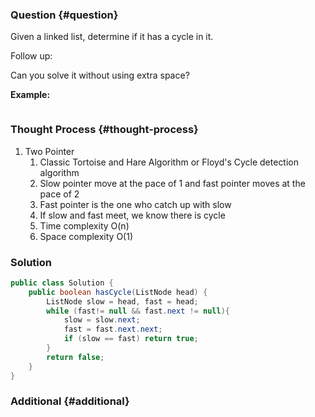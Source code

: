 ### Question {#question}

Given a linked list, determine if it has a cycle in it.

Follow up:

Can you solve it without using extra space?

**Example:**

```

```

### Thought Process {#thought-process}

1. Two Pointer
   1. Classic Tortoise and Hare Algorithm or Floyd's Cycle detection algorithm
   2. Slow pointer move at the pace of 1 and fast pointer moves at the pace of 2
   3. Fast pointer is the one who catch up with slow
   4. If slow and fast meet, we know there is cycle
   5. Time complexity O\(n\)
   6. Space complexity O\(1\)

### Solution

```java
public class Solution {
    public boolean hasCycle(ListNode head) {
        ListNode slow = head, fast = head;
        while (fast!= null && fast.next != null){
            slow = slow.next;
            fast = fast.next.next;
            if (slow == fast) return true;
        }
        return false;
    }
}
```

### Additional {#additional}



